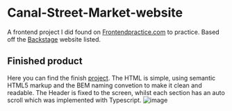 # Canal-Street-Market-website
A frontend project I did found on [Frontendpractice.com](https://www.frontendpractice.com/) to practice. Based off the [Backstage](https://canalstreet.market/) website listed.

## Finished product
Here you can find the finish [project](https://taupe-kleicha-d94a15.netlify.app/). The HTML is simple, using semantic HTML5 markup and the BEM naming convetion to make it clean and readable. The Header is fixed to the screen, whilst each section has an auto scroll which was implemented with Typescript.
![image](https://user-images.githubusercontent.com/108785555/213841812-ea4a5436-e528-42e5-9b88-3966cf398a23.png)
